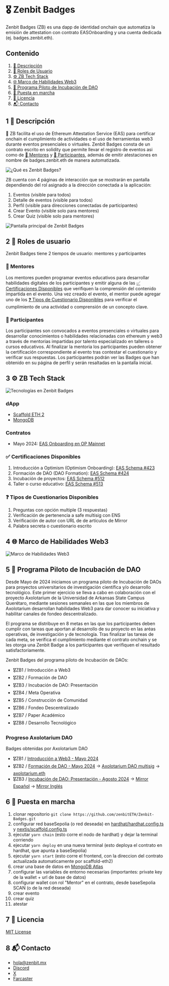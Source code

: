 # 🎖️ Zenbit Badges

Zenbit Badges (ZB) es una dapp de identidad onchain que automatiza la emisión de attestation con contrato EASOnboarding y una cuenta dedicada (ej. badges.zenbit.eth).

## Contenido
1. [📝 Descripción](#1-📝-descripción)
2. [👤 Roles de Usuario](#2-👤-roles-de-usuario)
3. [⚙️ ZB Tech Stack](#3-⚙️-zb-tech-stack)
4. [🌐 Marco de Habilidades Web3](#4-🌐-marco-de-habilidades-web3)
5. [🪺 Programa Piloto de Incubación de DAO](#5-🪺-programa-piloto-de-incubación-de-dao)
6. [🏁 Puesta en marcha](#🏁-puesta-en-marcha)
7. [📜 Licencia](#📜-licencia)
8. [📬 Contacto](#📬-contacto)


## 1 📝 Descripción
🧪 ZB facilita el uso de Ethereum Attestation Service (EAS) para certificar onchain el cumplimiento de actividades o el uso de herramientas web3 durante eventos presenciales o virtuales. Zenbit Badges consta de un contrato escrito en solidity que permite llevar el registro de eventos asi como de [🍎 Mentores](#🍎-mentores) y [🎒 Participantes](#🎒-participantes), además de emitir atestaciones en nombre de badges.zenbit.eth de manera automatizada.

![¿Qué es Zenbit Badges?](https://github.com/zenbitETH/Public-Assets/blob/main/Zenbit%20Badges/ZB1.png?raw=true)

ZB cuenta con 4 páginas de interacción que se mostrarán en pantalla dependiendo del rol asignado a la dirección conectada a la aplicación:
1. Eventos (visible para todos)
2. Detalle de eventos (visible para todos)
3. Perfil (visible para direcciones conectadas de participantes)
4. Crear Evento (visible solo para mentores)
5. Crear Quiz (visible solo para mentores)

![Pantalla principal de Zenbit Badges](https://github.com/zenbitETH/Public-Assets/blob/main/Zenbit%20Badges/zb4.png?raw=true)

## 2 👤 Roles de usuario
Zenbit Badges tiene 2 tiempos de usuario: mentores y participantes

### 🍎 Mentores
Los mentores pueden programar eventos educativos para desarrollar habilidades digitales de los participantes y emitir alguna de las [✅ Certificaciones Disponibles](#✅-certificaciones-disponibles) que verifiquen la comprensión del contenido impartida en el evento. Una vez creado el evento, el mentor puede agregar uno de los [❓ Tipos de Cuestionario Disponibles](#❓-tipos-de-cuestionarios-disponibles) para verificar el cumplimiento de una actividad o comprensión de un concepto clave.

### 🎒 Participantes
Los participantes son convocados a eventos presenciales o virtuales para desarrollar conocimientos o habilidades relacionadas con ethereum y web3 a través de mentorias impartidas por talento especializado en talleres o cursos educativos. Al finalizar la mentoria los participantes pueden obtener la certificación correspondiente al evento tras contestar el cuestionario y verificar sus respuestas. Los participantes podrán ver las Badges que han obtenido en su página de perfil y serán resaltadas en la pantalla inicial.

## 3 ⚙️ ZB Tech Stack
![Tecnologías en Zenbit Badges](https://github.com/zenbitETH/Public-Assets/blob/main/Zenbit%20Badges/ZB2.png?raw=true)

### dApp
- [Scaffold ETH 2](https://scaffoldeth.io/)
- [MongoDB](https://www.mongodb.com/)

### Contratos
- Mayo 2024: [EAS Onboarding en OP Mainnet](https://optimistic.etherscan.io/address/0xe383f2b3ff9024baa09b33923b8dbd0f2af98ad0#code)

### ✅ Certificaciones Disponibles

1. Introducción a Optimism (Optimism Onboarding): [EAS Schema #423](https://optimism.easscan.org/schema/view/0xe3990a5b917495816f40d1c85a5e0ec5ad3dd66e40b129edb0f0b3a381790b7b)
2. Formación de DAO (DAO Formation): [EAS Schema #424](https://optimism.easscan.org/schema/view/0xddc12d29e4863e857d1b6429f2afd4bf3d687110bbb425e730b87d5f1efcda5a)
3. Incubación de proyectos:  [EAS Schema #512](https://optimism.easscan.org/schema/view/0x17ceae0972a7b2a858182fa4fc4f63b020941f4386872a2d3b611f882bcdf9bf)
4. Taller o curso educativo: [EAS Schema #513](https://optimism.easscan.org/schema/view/0xd1b32a04207069d491b31239467ef1c57d54f3a961cbd0462a3afc52e3ec6f1a)

### ❓ Tipos de Cuestionarios Disponibles
1. Preguntas con opción multiple (3 respuestas)
2. Verificación de pertenencia a safe multisig con ENS
3. Verificación de autor con URL de de artículos de Mirror
4. Palabra secreta o cuestionario escrito

## 4 🌐 Marco de Habilidades Web3
![Marco de Habilidades Web3](https://github.com/zenbitETH/Public-Assets/blob/main/Zenbit%20Badges/Zb-3.png?raw=true)

## 5 🪺 Programa Piloto de Incubación de DAO
Desde Mayo de 2024 iniciamos un programa piloto de Incubación de DAOs para proyectos universitarios de investigación científica y/o desarrollo tecnológico. Este primer ejercicio se lleva a cabo en colaboración con el proyecto Axolotarium de la Universidad de Arkansas State Campus Querétaro, mediante sesiones semanales en las que los miembros de Axolotarium desarrollan habilidades Web3 para dar conocer su iniciativa y habilitar canales de fondeo descentralizado. 

El programa se distribuye en 8 metas en las que los participantes deben cumplir con tareas que aportan al desarrollo de su proyecto en las aréas operativas, de investigación y de tecnología. Tras finalizar las tareas de cada meta, se verifica el cumplimiento mediante el contrato onchain y se les otorga una Zenbit Badge a los participantes que verifiquen el resultado satisfactoriamente.

Zenbit Badges del programa piloto de Incubación de DAOs:
- 🎖️ZB1 / Introducción a Web3
- 🎖️ZB2 / Formación de DAO
- 🎖️ZB3 / Incubación de DAO: Presentación
- 🎖️ZB4 / Meta Operativa
- 🎖️ZB5 / Construcción de Comunidad
- 🎖️ZB6 / Fondeo Descentralizado 
- 🎖️ZB7 / Paper Académico
- 🎖️ZB8 / Desarrollo Tecnológico

### Progreso Axolotarium DAO

Badges obtenidas por Axolotarium DAO
- 🎖️ZB1 / [Introducción a Web3 - Mayo 2024](https://badges.zenbit.mx/event/1)
- 🎖️ZB2 / [Formación de DAO - Mayo 2024](https://badges.zenbit.mx/event/2) → [Axolotarium DAO multisig](https://debank.com/profile/0xd5ddce3b0dde6dc08552c914d893b409284fea0a) → [axolotarium.eth](https://app.ens.domains/axolotarium.eth)
- 🎖️ZB3 / [Incubación de DAO: Presentación - Agosto 2024](https://badges.zenbit.mx/event/6) → [Mirror Español](https://mirror.xyz/info.axolotarium.eth/_faN9bqPcOZAIOExFnxJQpiqgb948cF4LElz-jk0aw0) → [Mirror Inglés](https://mirror.xyz/info.axolotarium.eth/BxcSy3Bwcu7H8L6TMhHtGSCHHlBC9MLnmHcjlhNa3ZU)

## 6 🏁 Puesta en marcha 
1. clonar repositorio `git clone https://github.com/zenbitETH/Zenbit-Badges.git`
2. configurar red baseSepolia (o red deseada) en [hardhat/hardhat.config.ts](https://github.com/zenbitETH/Zenbit-Badges/blob/69f6ffd5bad4c1674947b45a8f09e28977f6dd86/packages/hardhat/hardhat.config.ts#L33) y [nextjs/scaffold.config.ts](https://github.com/zenbitETH/Zenbit-Badges/blob/69f6ffd5bad4c1674947b45a8f09e28977f6dd86/packages/nextjs/scaffold.config.ts#L14) 
3. ejecutar `yarn chain` (esto corre el nodo de hardhat) y dejar la terminal corriendo 
4. ejecutar `yarn deploy` en una nueva terminal (esto deploya el contrato en hardhat, que apunta a baseSepolia)
5. ejecutar `yarn start` (esto corre el frontend, con la direccion del contrato actualizada automaticamente por scaffold-eth2)
6. crear una base de datos en [MongoDB Atlas](https://www.mongodb.com/cloud/atlas/register)
7. configurar las variables de entorno necesarias (importantes: private key de la wallet + url de base de datos)
8. configurar wallet con rol "Mentor" en el contrato, desde baseSepolia SCAN (o de la red deseada)
9. crear evento
10. crear quiz
11. atestar

## 7 📜 Licencia
[MIT License](https://github.com/zenbitETH/Zenbit-Badges/blob/main/LICENCE)


## 8 📬 Contacto
- [hola@zenbit.mx](mailto:hola@zenbit.mx)
- [Discord](https://discord.gg/CqD6hWudjz)
- [X](https://x.com/zenbitMX)
- [Farcaster](https://warpcast.com/zenbit)